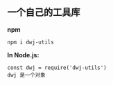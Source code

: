 ## 一个自己的工具库

**npm**
```
npm i dwj-utils
```
**In Node.js:**
```
const dwj = require('dwj-utils')
dwj 是一个对象
```